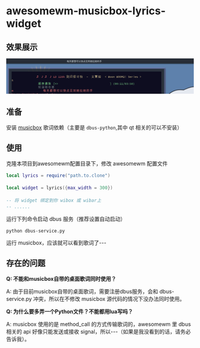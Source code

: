 # awesomewm-musicbox-lyrics-widget
## 效果展示
![截图](./screenshot.png)

## 准备
   安装 [musicbox](https://github.com/darknessomi/musicbox) 歌词依赖（主要是 `dbus-python`,其中 qt 相关的可以不安装）

## 使用


克隆本项目到awesomewm配置目录下，修改 awesomewm 配置文件

```lua
local lyrics = require("path.to.clone") 

local widget = lyrics({max_width = 300})

-- 将 widget 绑定到你 wibox 或 wibar上
-- ......

```

运行下列命令启动 dbus 服务（推荐设置自动启动）

``` shell
python dbus-service.py
```

运行 musicbox，应该就可以看到歌词了---

## 存在的问题

**Q: 不能和musicbox自带的桌面歌词同时使用？**

A: 由于目前musicbox自带的桌面歌词，需要注册dbus服务，会和 dbus-service.py 冲突，所以在不修改 musicbox 源代码的情况下没办法同时使用。

**Q: 为什么要多弄一个Python文件？不能都用lua写吗？**

A: musicbox 使用的是 method_call 的方式传输歌词的，awesomewm 里 dbus 相关的 api 好像只能发送或接收 signal，所以---（如果是我没看到的话，请务必告诉我）。
